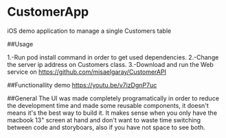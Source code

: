 # CustomerApp
iOS demo application to manage a single Customers table

##Usage

1.-Run pod install command in order to get used dependencies.
2.-Change the server ip address on Customers class.
3.-Download and run the Web service on https://github.com/misaelgaray/CustomerAPI

##Functionallity demo
https://youtu.be/v7izDgnP7uc

##General
The UI was made completely programatically in order to reduce the development time and made some reusable components, it doesn't means it's the best way to build it. It makes sense when you only have the macbook 13" screen at hand and don't want to waste time switching between code and storyboars, also if you have not space to see both. 
